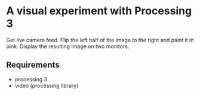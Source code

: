 A visual experiment with Processing 3
===

Get live camera feed. 
Flip the left half of the image to the right and paint it in pink.
Display the resulting image on two monitors.


Requirements
---

* processing 3
* video (processing library)
